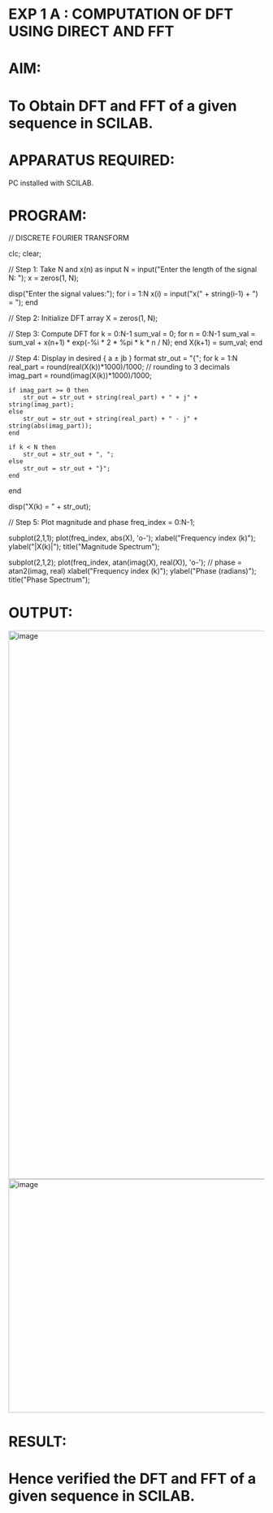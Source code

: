 # EXP 1 A : COMPUTATION OF DFT USING DIRECT AND FFT

# AIM: 

# To Obtain DFT and FFT of a given sequence in SCILAB. 

# APPARATUS REQUIRED: 
PC installed with SCILAB. 

# PROGRAM: 
// DISCRETE FOURIER TRANSFORM 

clc;
clear;

// Step 1: Take N and x(n) as input
N = input("Enter the length of the signal N: ");
x = zeros(1, N);

disp("Enter the signal values:");
for i = 1:N
    x(i) = input("x(" + string(i-1) + ") = ");
end

// Step 2: Initialize DFT array
X = zeros(1, N);

// Step 3: Compute DFT
for k = 0:N-1
    sum_val = 0;
    for n = 0:N-1
        sum_val = sum_val + x(n+1) * exp(-%i * 2 * %pi * k * n / N);
    end
    X(k+1) = sum_val;
end

// Step 4: Display in desired { a ± jb } format
str_out = "{";
for k = 1:N
    real_part = round(real(X(k))*1000)/1000; // rounding to 3 decimals
    imag_part = round(imag(X(k))*1000)/1000;
    
    if imag_part >= 0 then
        str_out = str_out + string(real_part) + " + j" + string(imag_part);
    else
        str_out = str_out + string(real_part) + " - j" + string(abs(imag_part));
    end
    
    if k < N then
        str_out = str_out + ", ";
    else
        str_out = str_out + "}";
    end
end

disp("X(k) = " + str_out);

// Step 5: Plot magnitude and phase
freq_index = 0:N-1;

subplot(2,1,1);
plot(freq_index, abs(X), 'o-');
xlabel("Frequency index (k)");
ylabel("|X(k)|");
title("Magnitude Spectrum");

subplot(2,1,2);
plot(freq_index, atan(imag(X), real(X)), 'o-'); // phase = atan2(imag, real)
xlabel("Frequency index (k)");
ylabel("Phase (radians)");
title("Phase Spectrum");

# OUTPUT: 
<img width="1920" height="1080" alt="image" src="https://github.com/user-attachments/assets/31fe5d9d-848e-4d8b-a78e-fb6768516264" />
<img width="610" height="460" alt="image" src="https://github.com/user-attachments/assets/6f16c200-7229-489e-a0ae-e283a066fcfa" />


# RESULT:
# Hence verified the DFT and FFT of a given sequence in SCILAB. 

